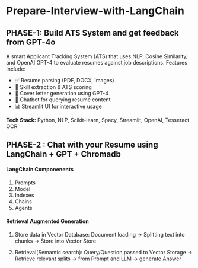 # Prepare-Interview-with-LangChain

## PHASE-1: Build ATS System and get feedback from GPT-4o
A smart Applicant Tracking System (ATS) that uses NLP, Cosine Similarity, and OpenAI GPT-4 to evaluate resumes against job descriptions. Features include:

- ✅ Resume parsing (PDF, DOCX, Images)
- 🎯 Skill extraction & ATS scoring
- 🧾 Cover letter generation using GPT-4
- 🤖 Chatbot for querying resume content
- 📊 Streamlit UI for interactive usage

**Tech Stack:** Python, NLP, Scikit-learn, Spacy, Streamlit, OpenAI, Tesseract OCR

## PHASE-2 : Chat with your Resume using LangChain + GPT + Chromadb 
#### LangChain Componenents
1. Prompts
2. Model
3. Indexes
4. Chains
5. Agents

#### Retrieval Augmented Generation

1. Store data in Vector Database:
Document loading -> Splitting text into chunks -> Store into Vector Store

2. Retrieval(Semantic search):
Query/Question passed to Vector Storage -> Retrieve relevant splits -> from Prompt and LLM -> generate Answer


